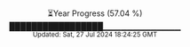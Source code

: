 <p align="center">
⏳Year Progress (57.04 %) <br>
█████████████████▁▁▁▁▁▁▁▁▁▁▁▁▁ <br>
<sub>Updated: Sat, 27 Jul 2024 18:24:25 GMT</sub>
</p>


